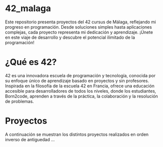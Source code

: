 # 42_malaga

Este repositorio presenta proyectos del 42 cursus de Málaga, reflejando mi progreso en programación. Desde soluciones simples hasta aplicaciones complejas, cada proyecto representa mi dedicación y aprendizaje. ¡Únete en este viaje de desarrollo y descubre el potencial ilimitado de la programación!

# ¿Qué es 42?

42 es una innovadora escuela de programación y tecnología, conocida por su enfoque único de aprendizaje basado en proyectos y sin profesores. Inspirada en la filosofía de la escuela 42 en Francia, ofrece una educación accesible para desarrolladores de todos los niveles, donde los estudiantes, Born2code, aprenden a través de la práctica, la colaboración y la resolución de problemas. 

# Proyectos

A continuación se muestran los distintos proyectos realizados en orden inverso de antiguedad ...


